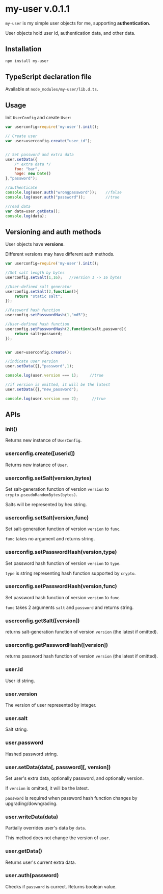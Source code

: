 # my-user v.0.1.1

`my-user` is my simple user objects for me, supporting **authentication**.

User objects hold user id, authentication data, and other data.

## Installation
```sh
npm install my-user
```

## TypeScript declaration file
Available at `node_modules/my-user/lib.d.ts`.

## Usage
Init `UserConfig` and create `User`:

```js
var userconfig=require('my-user').init();

// Create user
var user=userconfig.create("user_id");


// Set password and extra data
user.setData({
    /* extra data */
    foo: "bar",
    hoge: new Date()
},"password");

//authenticate
console.log(user.auth("wrongpassword"));    //false
console.log(user.auth("password"));         //true

//read data
var data=user.getData();
console.log(data);
```

## Versioning and auth methods
User objects have **versions**.

Different versions may have different auth methods.

```js
var userconfig=require('my-user').init();

//Set salt length by bytes
userconfig.setSalt(1,16);	//version 1 -> 16 bytes

//User-defined salt generator
userconfig.setSalt(2,function(){
    return "static salt";
});

//Password hash function
userconfig.setPasswordHash(1,"md5");

//User-defined hash function
userconfig.setPasswordHash(2,function(salt,password){
    return salt+password;
});


var user=userconfig.create();

//indicate user version
user.setData({},"password",1);

console.log(user.version === 1);     //true

//if version is omitted, it will be the latest
user.setData({},"new_password");

console.log(user.version === 2);      //true
```

## APIs

### init()
Returns new instance of `UserConfig`.

### userconfig.create([userid])
Returns new instance of `User`.

### userconfig.setSalt(version,bytes)
Set salt-generation function of version `version` to `crypto.pseudoRandomBytes(bytes)`.

Salts will be represented by hex string.

### userconfig.setSalt(version,func)
Set salt-generation function of version `version` to `func`.

`func` takes no argument and returns string.

### userconfig.setPasswordHash(version,type)
Set password hash function of version `version` to `type`.

`type` is string representing hash function supported by `crypto`.

### userconfig.setPasswordHash(version,func)
Set password hash function of version `version` to `func`.

`func` takes 2 arguments `salt` and `password` and returns string.

### userconfig.getSalt([version])
returns salt-generation function of version `version` (the latest if omitted).

### userconfig.getPasswordHash([version])
returns password hash function of version `version` (the latest if omitted).

### user.id
User id string.

### user.version
The version of user represented by integer.

### user.salt
Salt string.

### user.password
Hashed password string.

### user.setData(data[, password][, version])
Set user's extra data, optionally password, and optionally version.

If `version` is omitted, it will be the latest.

`password` is required when password hash function changes by upgrading/downgrading.

### user.writeData(data)
Partially overrides user's data by `data`.

This method does not change the version of `user`.

### user.getData()
Returns user's current extra data.

### user.auth(password)
Checks if `password` is currect. Returns boolean value.

